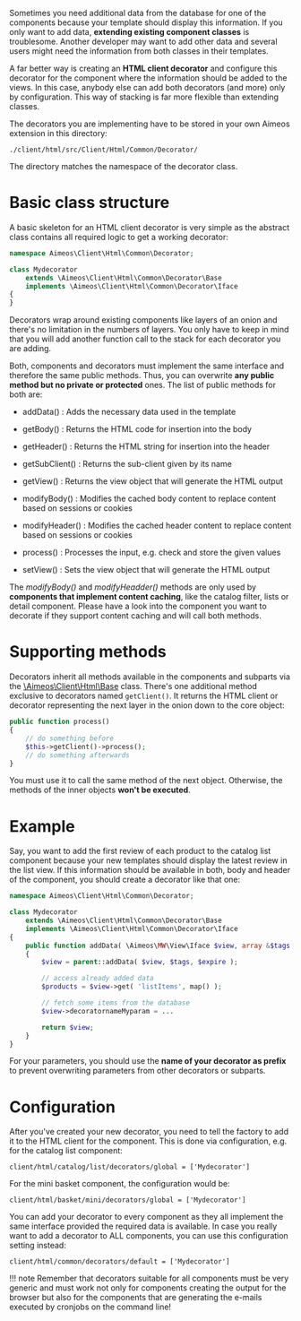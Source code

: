 Sometimes you need additional data from the database for one of the components because your template should display this information. If you only want to add data, **extending existing component classes** is troublesome. Another developer may want to add other data and several users might need the information from both classes in their templates.

A far better way is creating an **HTML client decorator** and configure this decorator for the component where the information should be added to the views. In this case, anybody else can add both decorators (and more) only by configuration. This way of stacking is far more flexible than extending classes.

The decorators you are implementing have to be stored in your own Aimeos extension in this directory:

```
./client/html/src/Client/Html/Common/Decorator/
```

The directory matches the namespace of the decorator class.

# Basic class structure

A basic skeleton for an HTML client decorator is very simple as the abstract class contains all required logic to get a working decorator:

```php
namespace Aimeos\Client\Html\Common\Decorator;

class Mydecorator
    extends \Aimeos\Client\Html\Common\Decorator\Base
    implements \Aimeos\Client\Html\Common\Decorator\Iface
{
}
```

Decorators wrap around existing components like layers of an onion and there's no limitation in the numbers of layers. You only have to keep in mind that you will add another function call to the stack for each decorator you are adding.

Both, components and decorators must implement the same interface and therefore the same public methods. Thus, you can overwrite **any public method but no private or protected** ones. The list of public methods for both are:

* addData()
: Adds the necessary data used in the template

* getBody()
: Returns the HTML code for insertion into the body

* getHeader()
: Returns the HTML string for insertion into the header

* getSubClient()
: Returns the sub-client given by its name

* getView()
: Returns the view object that will generate the HTML output

* modifyBody()
: Modifies the cached body content to replace content based on sessions or cookies

* modifyHeader()
: Modifies the cached header content to replace content based on sessions or cookies

* process()
: Processes the input, e.g. check and store the given values

* setView()
: Sets the view object that will generate the HTML output

The *modifyBody()* and *modifyHeadder()* methods are only used by **components that implement content caching**, like the catalog filter, lists or detail component. Please have a look into the component you want to decorate if they support content caching and will call both methods.

# Supporting methods

Decorators inherit all methods available in the components and subparts via the [\Aimeos\Client\Html\Base](https://github.com/aimeos/ai-client-html/blob/master/client/html/src/Client/Html/Base.php) class. There's one additional method exclusive to decorators named `getClient()`. It returns the HTML client or decorator representing the next layer in the onion down to the core object:

```php
public function process()
{
    // do something before
    $this->getClient()->process();
    // do something afterwards
}
```

You must use it to call the same method of the next object. Otherwise, the methods of the inner objects **won't be executed**.

# Example

Say, you want to add the first review of each product to the catalog list component because your new templates should display the latest review in the list view. If this information should be available in both, body and header of the component, you should create a decorator like that one:

```php
namespace Aimeos\Client\Html\Common\Decorator;

class Mydecorator
    extends \Aimeos\Client\Html\Common\Decorator\Base
    implements \Aimeos\Client\Html\Common\Decorator\Iface
{
    public function addData( \Aimeos\MW\View\Iface $view, array &$tags = [], string &$expire = null ) : \Aimeos\MW\View\Iface
    {
        $view = parent::addData( $view, $tags, $expire );

        // access already added data
        $products = $view->get( 'listItems', map() );

        // fetch some items from the database
        $view->decoratornameMyparam = ...

        return $view;
    }
}
```

For your parameters, you should use the **name of your decorator as prefix** to prevent overwriting parameters from other decorators or subparts.

# Configuration

After you've created your new decorator, you need to tell the factory to add it to the HTML client for the component. This is done via configuration, e.g. for the catalog list component:

```
client/html/catalog/list/decorators/global = ['Mydecorator']
```

For the mini basket component, the configuration would be:

```
client/html/basket/mini/decorators/global = ['Mydecorator']
```

You can add your decorator to every component as they all implement the same interface provided the required data is available. In case you really want to add a decorator to ALL components, you can use this configuration setting instead:

```
client/html/common/decorators/default = ['Mydecorator']
```

!!! note
    Remember that decorators suitable for all components must be very generic and must work not only for components creating the output for the browser but also for the components that are generating the e-mails executed by cronjobs on the command line!
